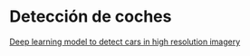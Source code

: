 # Detección de coches

[Deep learning model to detect cars in high resolution imagery](https://preventas.maps.arcgis.com/home/item.html?id=cfc57b507f914d1593f5871bf0d52999)

